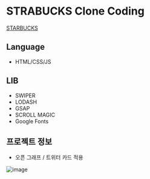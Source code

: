 # STRABUCKS Clone Coding
[STARBUCKS](https://tangerine-selkie-5ca906.netlify.app/)

## Language
- HTML/CSS/JS

## LIB
- SWIPER
- LODASH
- GSAP
- SCROLL MAGIC
- Google Fonts

## 프로젝트 정보
- 오픈 그래프 / 트위터 카드 적용

![image](https://user-images.githubusercontent.com/20445415/196379682-e90c5c5e-390f-465d-92db-359a93ef1189.png)
